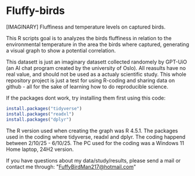 # Fluffy-birds
[IMAGINARY] Fluffiness and temperature levels on captured birds. 

This R scripts goal is to analyzes the birds fluffiness in 
relation to the environmental temperature in the area the birds 
where captured, generating a visual graph to show a potential 
correlation. 

This datasett is just an imaginary datasett collected randomely by 
GPT-UiO (an AI chat program created by the university of Oslo). 
All reasults have no real value, and should not be used as a
actualy scientific study. This whole repository project is just
a test for using R-coding and sharing data on github - all for the
sake of learning how to do reproducible science.

If the packages dont work, try installing them first using this code: 

```r
install.packages("tidyverse")
install.packages("readxl")
install.packages("dplyr")
``` 
 

The R version used when creating the graph was R 4.5.1. The packages
used in the coding where tidyverse, readxl and dplyr. 
The coding happend between 2/10/25 - 6/10/25. 
The PC used for the coding was a Windows 11 Home laptop, 24H2 version.

If you have questions about my data/study/results, please send 
a mail or contact me through: "FuffyBirdMan217@hotmail.com"

